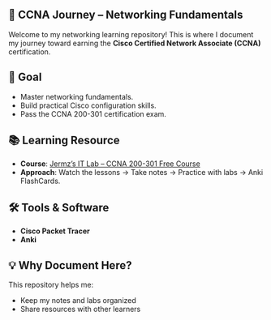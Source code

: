 ## 📡 CCNA Journey – Networking Fundamentals

Welcome to my networking learning repository!
This is where I document my journey toward earning the **Cisco Certified Network Associate (CCNA)** certification.

## 🎯 Goal

- Master networking fundamentals.
- Build practical Cisco configuration skills.
- Pass the CCNA 200-301 certification exam.

## 📚 Learning Resource

* **Course**: [Jermz’s IT Lab – CCNA 200-301 Free Course](https://www.youtube.com/watch?v=H8W9oMNSuwo&list=PLxbwE86jKRgMpuZuLBivzlM8s2Dk5lXBQ)
* **Approach**: Watch the lessons → Take notes → Practice with labs → Anki FlashCards.

## 🛠 Tools & Software

* **Cisco Packet Tracer**
* **Anki**

## 💡 Why Document Here?

This repository helps me:

* Keep my notes and labs organized
* Share resources with other learners
